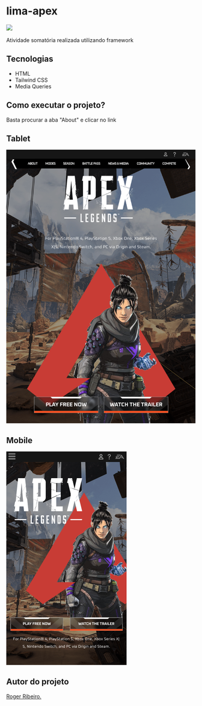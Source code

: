 # lima-apex

![](./img/previewapex.png)

Atividade somatória realizada utilizando framework
 
## Tecnologias 
 * HTML
 * Tailwind CSS
 * Media Queries

## Como executar o projeto?
Basta procurar a aba "About" e clicar no link

## Tablet

![](./img/Tablet.png)

## Mobile

![](./img/Mobile.png)

 ## Autor do projeto
 [Roger Ribeiro.](https://www.linkedin.com/in/roger-r-de-oliveira-890923353/)